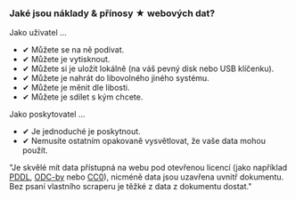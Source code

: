 ### Jaké jsou náklady &amp; přínosy <span class="stars-inline">&#x2605;</span> webových dat?

Jako uživatel &hellip;

- &#10004; Můžete se na ně podívat.
- &#10004; Můžete je vytisknout.
- &#10004; Můžete si je uložit lokálně (na váš pevný disk nebo USB klíčenku).
- &#10004; Můžete je nahrát do libovolného jiného systému.
- &#10004; Můžete je měnit dle libosti.
- &#10004; Můžete je sdílet s kým chcete.

Jako poskytovatel &hellip;

- &#10004; Je jednoduché je poskytnout.
- &#10004; Nemusíte ostatním opakovaně vysvětlovat, že vaše data mohou použít.

"Je skvělé mít data přístupná na webu pod otevřenou licencí (jako například [PDDL](http://opendatacommons.org/licenses/pddl/ "Open Data Commons &raquo; Public Domain Dedication and License (PDDL)"), [ODC-by](http://opendatacommons.org/licenses/by/ "Open Data Commons &raquo; Open Data Commons Attribution License") nebo [CC0](http://creativecommons.org/publicdomain/zero/1.0/ "Creative Commons &mdash;CC0 1.0 Universal")), nicméně data jsou uzavřena uvnitř dokumentu. Bez psaní vlastního scraperu je těžké z data z dokumentu dostat."
